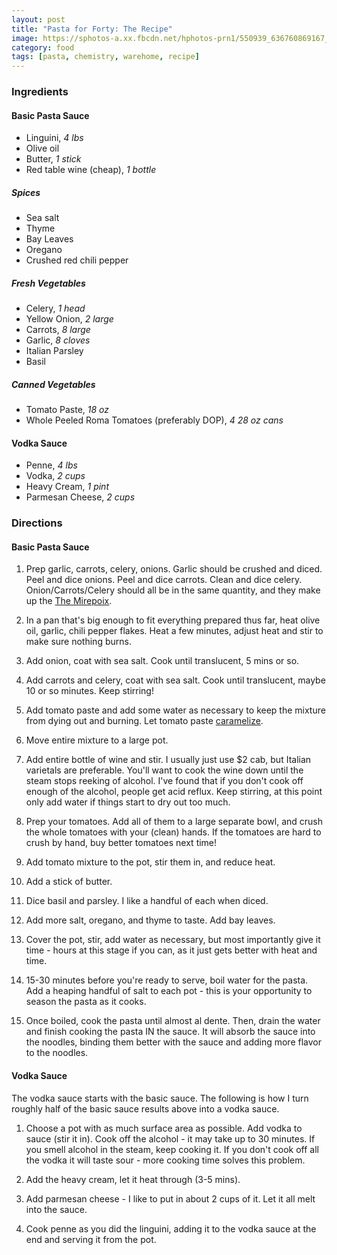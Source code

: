 ```yaml
---
layout: post
title: "Pasta for Forty: The Recipe"
image: https://sphotos-a.xx.fbcdn.net/hphotos-prn1/550939_636760869167_1593005442_n.jpg
category: food
tags: [pasta, chemistry, warehome, recipe] 
---
```


### Ingredients

#### Basic Pasta Sauce

* Linguini, *4 lbs*
* Olive oil
* Butter, *1 stick*
* Red table wine (cheap), *1 bottle*

##### Spices

* Sea salt
* Thyme
* Bay Leaves
* Oregano
* Crushed red chili pepper

##### Fresh Vegetables
* Celery, *1 head*
* Yellow Onion, *2 large*
* Carrots, *8 large*
* Garlic, *8 cloves*
* Italian Parsley
* Basil

##### Canned Vegetables
* Tomato Paste, *18 oz*
* Whole Peeled Roma Tomatoes (preferably DOP), *4 28 oz cans*

#### Vodka Sauce

* Penne, *4 lbs*
* Vodka, *2 cups*
* Heavy Cream, *1 pint*
* Parmesan Cheese, *2 cups*

### Directions

#### Basic Pasta Sauce

1. Prep garlic, carrots, celery, onions.  Garlic should be crushed and diced.  Peel and dice onions.  Peel and dice carrots.  Clean and dice celery.  Onion/Carrots/Celery should all be in the same quantity, and they make up the [The Mirepoix][1].

2. In a pan that's big enough to fit everything prepared thus far, heat olive oil, garlic, chili pepper flakes.  Heat a few minutes, adjust heat and stir to make sure nothing burns. 

3. Add onion, coat with sea salt.  Cook until translucent, 5 mins or so.

4. Add carrots and celery, coat with sea salt.  Cook until translucent, maybe 10 or so minutes.  Keep stirring!

5. Add tomato paste and add some water as necessary to keep the mixture from dying out and burning.  Let tomato paste [caramelize][2].

6. Move entire mixture to a large pot.

7. Add entire bottle of wine and stir.  I usually just use $2 cab, but Italian varietals are preferable.  You'll want to cook the wine down until the steam stops reeking of alcohol.  I've found that if you don't cook off enough of the alcohol, people get acid reflux.  Keep stirring, at this point only add water if things start to dry out too much.

8. Prep your tomatoes.  Add all of them to a large separate bowl, and crush the whole tomatoes with your (clean) hands. If the tomatoes are hard to crush by hand, buy better tomatoes next time!

9. Add tomato mixture to the pot, stir them in, and reduce heat.  

10. Add a stick of butter.

11. Dice basil and parsley.  I like a handful of each when diced.  

12.  Add more salt, oregano, and thyme to taste.  Add bay leaves.

13.  Cover the pot, stir, add water as necessary, but most importantly give it time - hours at this stage if you can, as it just gets better with heat and time.

14. 15-30 minutes before you're ready to serve, boil water for the pasta.  Add a heaping handful of salt to each pot - this is your opportunity to season the pasta as it cooks.  

15. Once boiled, cook the pasta until almost al dente.  Then, drain the water and finish cooking the pasta IN the sauce.  It will absorb the sauce into the noodles, binding them better with the sauce and adding more flavor to the noodles.

#### Vodka Sauce

The vodka sauce starts with the basic sauce.  The following is how I turn roughly half of the basic sauce results above into a vodka sauce.

1. Choose a pot with as much surface area as possible.  Add vodka to sauce (stir it in).  Cook off the alcohol - it may take up to 30 minutes.  If you smell alcohol in the steam, keep cooking it.  If you don't cook off all the vodka it will taste sour - more cooking time solves this problem.

2. Add the heavy cream, let it heat through (3-5 mins).

3. Add parmesan cheese - I like to put in about 2 cups of it.  Let it all melt into the sauce.

4. Cook penne as you did the linguini, adding it to the vodka sauce at the end and serving it from the pot.

[1]: http://en.wikipedia.org/wiki/Mirepoix_(cuisine)
[2]: http://www.ehow.com/video_2339605_caramelize-tomatoes-spaghetti-sauce.html
[3]: https://sphotos-a.xx.fbcdn.net/hphotos-prn1/550939_636760869167_1593005442_n.jpg